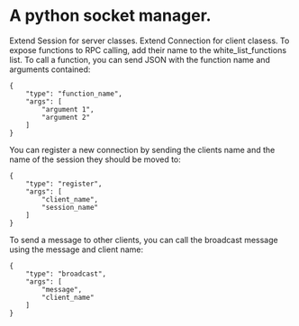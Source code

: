 
# A python socket manager.

Extend Session for server classes.
Extend Connection for client clasess.
To expose functions to RPC calling, add their name to the white_list_functions list.
To call a function, you can send JSON with the function name and arguments contained:

	{
		"type": "function_name",
		"args": [
			"argument 1",
			"argument 2"
		]
	}

You can register a new connection by sending the clients name and the name of the session they should be moved to:

	{
		"type": "register",
		"args": [
			"client_name",
			"session_name"
		]
	}

To send a message to other clients, you can call the broadcast message using the message and client name:
	
	{
		"type": "broadcast",
		"args": [
			"message",
			"client_name"
		]
	}

